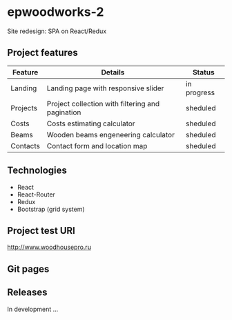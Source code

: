 # epwoodworks-2
Site redesign: SPA on React/Redux

## Project features

Feature | Details | Status
--------|---------|--------
Landing | Landing page with responsive slider | in progress
Projects | Project collection with filtering and pagination | sheduled
Costs | Costs estimating calculator | sheduled
Beams | Wooden beams engeneering calculator | sheduled
Contacts | Contact form and location map | sheduled

## Technologies
- React
- React-Router
- Redux
- Bootstrap (grid system)

## Project test URI
http://www.woodhousepro.ru

## Git pages

## Releases
In development ...
